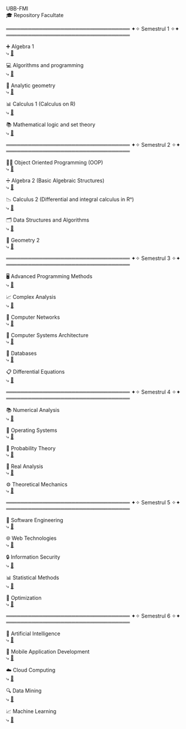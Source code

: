 UBB-FMI  
🎓 Repository Facultate

══════════════════════════════════ ✦✧ Semestrul 1 ✧✦ ══════════════════════════════════

➕ Algebra 1  
⤷ [📂](./Sem1/Algebra%201)

💻 Algorithms and programming  
⤷ [📂](./Sem1/Algorithms%20and%20programming)

📐 Analytic geometry  
⤷ [📂](./Sem1/Analytic%20geometry)

📊 Calculus 1 (Calculus on R)  
⤷ [📂](./Sem1/Calculus%201%20%28Calculus%20on%20R%29)

📚 Mathematical logic and set theory  
⤷ [📂](./Sem1/Mathematical%20logic%20and%20set%20theory)

══════════════════════════════════ ✦✧ Semestrul 2 ✧✦ ══════════════════════════════════

👩‍💻 Object Oriented Programming (OOP)  
⤷ [📂](./Sem2/Object%20Oriented%20Programming)

➗ Algebra 2 (Basic Algebraic Structures)  
⤷ [📂](./Sem2/Algebra%202)

📉 Calculus 2 (Differential and integral calculus in Rⁿ)  
⤷ [📂](./Sem2/Calculus%202)

🗂 Data Structures and Algorithms  
⤷ [📂](./Sem2/Data%20structures%20and%20algorithms)

📐 Geometry 2  
⤷ [📂](./Sem2/Geometry%202)

══════════════════════════════════ ✦✧ Semestrul 3 ✧✦ ══════════════════════════════════

🖥 Advanced Programming Methods  
⤷ [📂](./Sem3/Advanced%20programming%20methods)

📈 Complex Analysis  
⤷ [📂](./Sem3/Complex%20analysis)

📡 Computer Networks  
⤷ [📂](./Sem3/Computer%20networks)

💾 Computer Systems Architecture  
⤷ [📂](./Sem3/Computer%20systems%20architecture)

🔗 Databases  
⤷ [📂](./Sem3/Databases)

📋 Differential Equations  
⤷ [📂](./Sem3/Differential%20equations)

══════════════════════════════════ ✦✧ Semestrul 4 ✧✦ ══════════════════════════════════

📚 Numerical Analysis  
⤷ [📂](./Sem4/Numerical%20Analysis)

💽 Operating Systems  
⤷ [📂](./Sem4/OS)

🎲 Probability Theory  
⤷ [📂](./Sem4/Probability%20theory)

🟰 Real Analysis  
⤷ [📂](./Sem4/Real%20analysis)

⚙️ Theoretical Mechanics  
⤷ [📂](./Sem4/Theoretical%20mechanics)

══════════════════════════════════ ✦✧ Semestrul 5 ✧✦ ══════════════════════════════════

🧪 Software Engineering  
⤷ [📂](./Sem5/Software%20Engineering)

🌐 Web Technologies  
⤷ [📂](./Sem5/Web%20Technologies)

🔒 Information Security  
⤷ [📂](./Sem5/Information%20Security)

📊 Statistical Methods  
⤷ [📂](./Sem5/Statistical%20Methods)

🧮 Optimization  
⤷ [📂](./Sem5/Optimization)

══════════════════════════════════ ✦✧ Semestrul 6 ✧✦ ══════════════════════════════════

🤖 Artificial Intelligence  
⤷ [📂](./Sem6/Artificial%20Intelligence)

📱 Mobile Application Development  
⤷ [📂](./Sem6/Mobile%20Application%20Development)

☁️ Cloud Computing  
⤷ [📂](./Sem6/Cloud%20Computing)

🔍 Data Mining  
⤷ [📂](./Sem6/Data%20Mining)

📈 Machine Learning  
⤷ [📂](./Sem6/Machine%20Learning)
